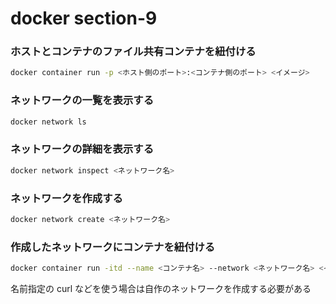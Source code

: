 # docker section-9

### ホストとコンテナのファイル共有コンテナを紐付ける

```bash
docker container run -p <ホスト側のポート>:<コンテナ側のポート> <イメージ>
```

### ネットワークの一覧を表示する

```bash
docker network ls
```

### ネットワークの詳細を表示する

```bash
docker network inspect <ネットワーク名>
```

### ネットワークを作成する

```bash
docker network create <ネットワーク名>
```

### 作成したネットワークにコンテナを紐付ける

```bash
docker container run -itd --name <コンテナ名> --network <ネットワーク名> <イメージ>
```

名前指定の curl などを使う場合は自作のネットワークを作成する必要がある
